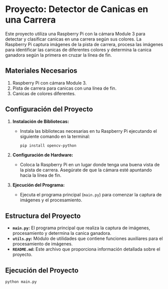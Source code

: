 # Proyecto: Detector de Canicas en una Carrera
 
Este proyecto utiliza una Raspberry Pi con la cámara Module 3 para detectar y clasificar canicas en una carrera según sus colores. La Raspberry Pi captura imágenes de la pista de carrera, procesa las imágenes para identificar las canicas de diferentes colores y determina la canica ganadora según la primera en cruzar la línea de fin.
 
## Materiales Necesarios
 
1. Raspberry Pi con cámara Module 3.
2. Pista de carrera para canicas con una línea de fin.
3. Canicas de colores diferentes.
 
## Configuración del Proyecto
 
1. **Instalación de Bibliotecas:**
   - Instala las bibliotecas necesarias en tu Raspberry Pi ejecutando el siguiente comando en la terminal:
     ```bash
     pip install opencv-python
     ```
 
2. **Configuración de Hardware:**
   - Coloca la Raspberry Pi en un lugar donde tenga una buena vista de la pista de carrera. Asegúrate de que la cámara esté apuntando hacia la línea de fin.
 
3. **Ejecución del Programa:**
   - Ejecuta el programa principal (`main.py`) para comenzar la captura de imágenes y el procesamiento.
 
## Estructura del Proyecto
 
- **`main.py`:** El programa principal que realiza la captura de imágenes, procesamiento y determina la canica ganadora.
- **`utils.py`:** Módulo de utilidades que contiene funciones auxiliares para el procesamiento de imágenes.
- **`README.md`:** Este archivo que proporciona información detallada sobre el proyecto.
 
## Ejecución del Proyecto
 
```bash
python main.py
 
